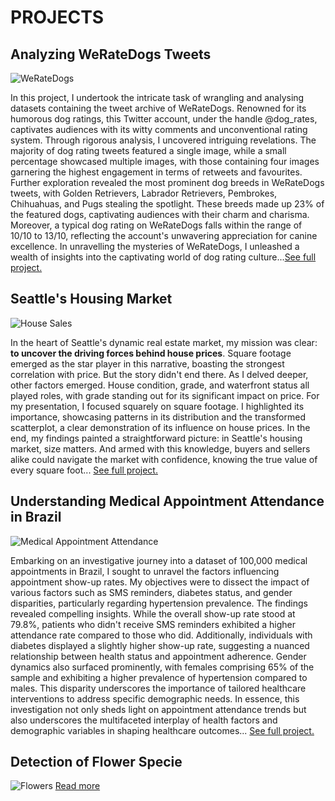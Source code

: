 # PROJECTS

## Analyzing WeRateDogs Tweets
![WeRateDogs](https://i.pinimg.com/736x/f8/14/91/f814913ff92624b0f1167ec41e0d1891.jpg)

In this project, I undertook the intricate task of wrangling and analysing datasets containing the tweet archive of WeRateDogs. Renowned for its humorous dog ratings, this Twitter account, under the handle @dog_rates, captivates audiences with its witty comments and unconventional rating system. Through rigorous analysis, I uncovered intriguing revelations. The majority of dog rating tweets featured a single image, while a small percentage showcased multiple images, with those containing four images garnering the highest engagement in terms of retweets and favourites. Further exploration revealed the most prominent dog breeds in WeRateDogs tweets, with Golden Retrievers, Labrador Retrievers, Pembrokes, Chihuahuas, and Pugs stealing the spotlight. These breeds made up 23% of the featured dogs, captivating audiences with their charm and charisma. Moreover, a typical dog rating on WeRateDogs falls within the range of 10/10 to 13/10, reflecting the account's unwavering appreciation for canine excellence. In unravelling the mysteries of WeRateDogs, I unleashed a wealth of insights into the captivating world of dog rating culture...[See full project.](https://github.com/abdulwasiuabdulraheem/twitter-archive-data-wrangling-udacity/blob/main/wrangle_act.ipynb)  

## Seattle's Housing Market
![House Sales](https://cdn.gobankingrates.com/wp-content/uploads/2017/12/9b-home-sold-iStock-154050490.jpg?webp=1&w=675&quality=75)

In the heart of Seattle's dynamic real estate market, my mission was clear: <b>to uncover the driving forces behind house prices</b>. Square footage emerged as the star player in this narrative, boasting the strongest correlation with price. But the story didn't end there. As I delved deeper, other factors emerged. House condition, grade, and waterfront status all played roles, with grade standing out for its significant impact on price. For my presentation, I focused squarely on square footage. I highlighted its importance, showcasing patterns in its distribution and the transformed scatterplot, a clear demonstration of its influence on house prices.
In the end, my findings painted a straightforward picture: in Seattle's housing market, size matters. And armed with this knowledge, buyers and sellers alike could navigate the market with confidence, knowing the true value of every square foot... [See full project.](https://github.com/abdulwasiuabdulraheem/House-Sales-Data-Exploration/blob/main/Part_I_exploration.ipynb)

## Understanding Medical Appointment Attendance in Brazil
![Medical Appointment Attendance](https://rioonwatch.org/wp-content/uploads/2013/07/filaemhospital.jpg) 

Embarking on an investigative journey into a dataset of 100,000 medical appointments in Brazil, I sought to unravel the factors influencing appointment show-up rates. My objectives were to dissect the impact of various factors such as SMS reminders, diabetes status, and gender disparities, particularly regarding hypertension prevalence. The findings revealed compelling insights. While the overall show-up rate stood at 79.8%, patients who didn't receive SMS reminders exhibited a higher attendance rate compared to those who did. Additionally, individuals with diabetes displayed a slightly higher show-up rate, suggesting a nuanced relationship between health status and appointment adherence. Gender dynamics also surfaced prominently, with females comprising 65% of the sample and exhibiting a higher prevalence of hypertension compared to males. This disparity underscores the importance of tailored healthcare interventions to address specific demographic needs. In essence, this investigation not only sheds light on appointment attendance trends but also underscores the multifaceted interplay of health factors and demographic variables in shaping healthcare outcomes... [See full project.](https://github.com/abdulwasiuabdulraheem/Investigation-of-Medical-Appointment-Dataset/blob/main/Investigate_a_Dataset.ipynb)

## Detection of Flower Specie
![Flowers](https://miro.medium.com/v2/resize:fit:640/format:webp/0*rhP_m_pskOF_MUad)
[Read more](https://github.com/abdulwasiuabdulraheem/AI_programming_with_python/blob/main/Image%20Classifier%20Project.ipynb)
